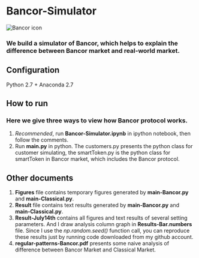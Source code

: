 # Bancor-Simulator

![Bancor icon](https://cdn-images-1.medium.com/max/600/1*0u59V1q5pcP5f1fArOkF1g.jpeg)

### We build a simulator of Bancor, which helps to explain the difference between Bancor market and real-world market.

## Configuration

Python 2.7 + Anaconda 2.7

## How to run
### Here we give three ways to view how Bancor protocol works.

1. *Recommended*, run **Bancor-Simulator.ipynb** in ipython notebook, then follow the comments.
2. Run **main.py** in python. The customers.py presents the python class for customer simulating, the smartToken.py is the python class for smartToken in Bancor market, which includes the Bancor protocol.

## Other documents

1. **Figures** file contains temporary figures generated by **main-Bancor.py** and **main-Classical.py**.
2. **Result** file contains text results generated by **main-Bancor.py** and **main-Classical.py**.
3. **Result-July14th** contains all figures and text results of several setting parameters. And I draw analysis column graph in **Results-Bar.numbers** file. Since I use the *np.random.seed()* function call, you can reproduce these results just by running code downloaded from my github account.
4. **regular-patterns-Bancor.pdf** presents some naive analysis of difference between Bancor Market and Classical Market.